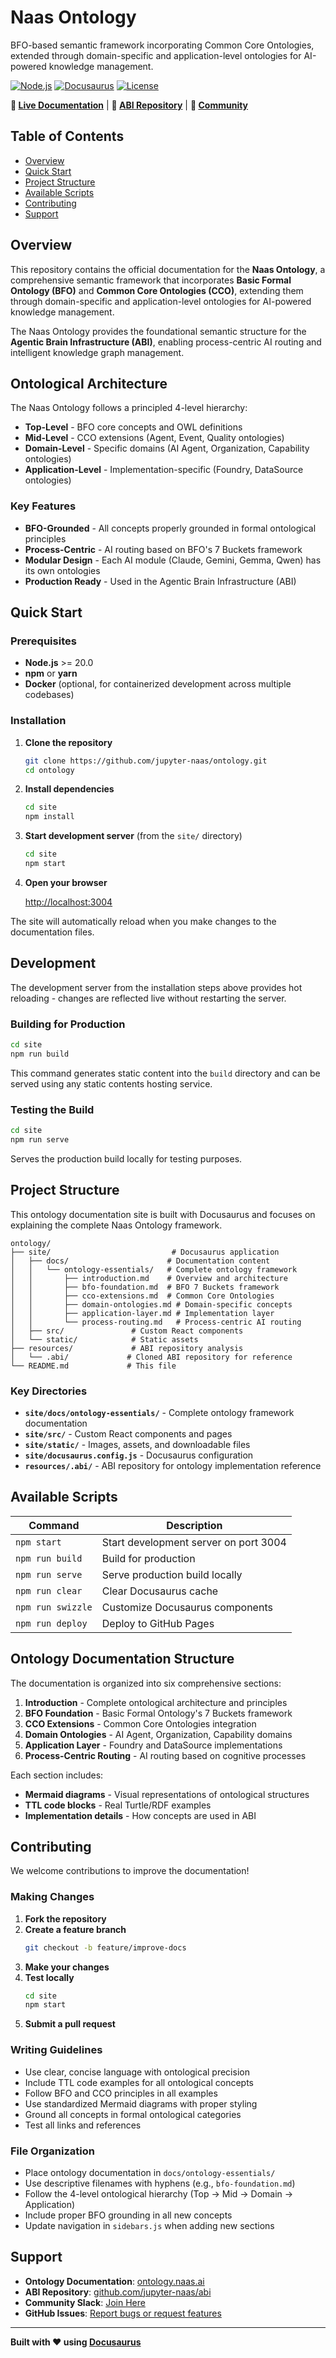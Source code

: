 # Naas Ontology

BFO-based semantic framework incorporating Common Core Ontologies, extended through domain-specific and application-level ontologies for AI-powered knowledge management.

[![Node.js](https://img.shields.io/badge/Node.js->=20.0-green.svg)](https://nodejs.org/)
[![Docusaurus](https://img.shields.io/badge/Docusaurus-3.6.3-blue.svg)](https://docusaurus.io/)
[![License](https://img.shields.io/badge/License-MIT-yellow.svg)](LICENSE)

**🚀 [Live Documentation](https://ontology.naas.ai)** | **🧠 [ABI Repository](https://github.com/jupyter-naas/abi)** | **💬 [Community](https://join.slack.com/t/naas-club/shared_invite/zt-1970s5rie-dXXkigAdEJYc~LPdQIEaLA)**

## Table of Contents

- [Overview](#overview)
- [Quick Start](#quick-start)
- [Project Structure](#project-structure)
- [Available Scripts](#available-scripts)
- [Contributing](#contributing)
- [Support](#support)

## Overview

This repository contains the official documentation for the **Naas Ontology**, a comprehensive semantic framework that incorporates **Basic Formal Ontology (BFO)** and **Common Core Ontologies (CCO)**, extending them through domain-specific and application-level ontologies for AI-powered knowledge management.

The Naas Ontology provides the foundational semantic structure for the **Agentic Brain Infrastructure (ABI)**, enabling process-centric AI routing and intelligent knowledge graph management.

## Ontological Architecture

The Naas Ontology follows a principled 4-level hierarchy:

- **Top-Level** - BFO core concepts and OWL definitions
- **Mid-Level** - CCO extensions (Agent, Event, Quality ontologies)  
- **Domain-Level** - Specific domains (AI Agent, Organization, Capability ontologies)
- **Application-Level** - Implementation-specific (Foundry, DataSource ontologies)

### Key Features

- **BFO-Grounded** - All concepts properly grounded in formal ontological principles
- **Process-Centric** - AI routing based on BFO's 7 Buckets framework
- **Modular Design** - Each AI module (Claude, Gemini, Gemma, Qwen) has its own ontologies
- **Production Ready** - Used in the Agentic Brain Infrastructure (ABI)

## Quick Start

### Prerequisites

- **Node.js** >= 20.0
- **npm** or **yarn**
- **Docker** (optional, for containerized development across multiple codebases)


### Installation

1. **Clone the repository**
   ```bash
   git clone https://github.com/jupyter-naas/ontology.git
   cd ontology
   ```

2. **Install dependencies**
   ```bash
   cd site
   npm install
   ```

3. **Start development server** (from the `site/` directory)
   ```bash
   cd site
   npm start
   ```

4. **Open your browser**
   
   [http://localhost:3004](http://localhost:3004)

The site will automatically reload when you make changes to the documentation files.

## Development

The development server from the installation steps above provides hot reloading - changes are reflected live without restarting the server.

### Building for Production

```bash
cd site
npm run build
```

This command generates static content into the `build` directory and can be served using any static contents hosting service.

### Testing the Build

```bash
cd site
npm run serve
```

Serves the production build locally for testing purposes.

## Project Structure

This ontology documentation site is built with Docusaurus and focuses on explaining the complete Naas Ontology framework.

```
ontology/
├── site/                           # Docusaurus application
│   ├── docs/                      # Documentation content
│   │   └── ontology-essentials/   # Complete ontology framework
│   │       ├── introduction.md    # Overview and architecture
│   │       ├── bfo-foundation.md  # BFO 7 Buckets framework
│   │       ├── cco-extensions.md  # Common Core Ontologies
│   │       ├── domain-ontologies.md # Domain-specific concepts
│   │       ├── application-layer.md # Implementation layer
│   │       └── process-routing.md   # Process-centric AI routing
│   ├── src/               # Custom React components
│   └── static/            # Static assets
├── resources/             # ABI repository analysis
│   └── .abi/             # Cloned ABI repository for reference
└── README.md             # This file
```

### Key Directories

- **`site/docs/ontology-essentials/`** - Complete ontology framework documentation
- **`site/src/`** - Custom React components and pages
- **`site/static/`** - Images, assets, and downloadable files
- **`site/docusaurus.config.js`** - Docusaurus configuration
- **`resources/.abi/`** - ABI repository for ontology implementation reference

## Available Scripts

| Command | Description |
|---------|-------------|
| `npm start` | Start development server on port 3004 |
| `npm run build` | Build for production |
| `npm run serve` | Serve production build locally |
| `npm run clear` | Clear Docusaurus cache |
| `npm run swizzle` | Customize Docusaurus components |
| `npm run deploy` | Deploy to GitHub Pages |

## Ontology Documentation Structure

The documentation is organized into six comprehensive sections:

1. **Introduction** - Complete ontological architecture and principles
2. **BFO Foundation** - Basic Formal Ontology's 7 Buckets framework
3. **CCO Extensions** - Common Core Ontologies integration
4. **Domain Ontologies** - AI Agent, Organization, Capability domains
5. **Application Layer** - Foundry and DataSource implementations
6. **Process-Centric Routing** - AI routing based on cognitive processes

Each section includes:
- **Mermaid diagrams** - Visual representations of ontological structures
- **TTL code blocks** - Real Turtle/RDF examples
- **Implementation details** - How concepts are used in ABI

## Contributing

We welcome contributions to improve the documentation!

### Making Changes

1. **Fork the repository**
2. **Create a feature branch**
   ```bash
   git checkout -b feature/improve-docs
   ```
3. **Make your changes**
4. **Test locally**
   ```bash
   cd site
   npm start
   ```
5. **Submit a pull request**

### Writing Guidelines

- Use clear, concise language with ontological precision
- Include TTL code examples for all ontological concepts
- Follow BFO and CCO principles in all examples
- Use standardized Mermaid diagrams with proper styling
- Ground all concepts in formal ontological categories
- Test all links and references

### File Organization

- Place ontology documentation in `docs/ontology-essentials/`
- Use descriptive filenames with hyphens (e.g., `bfo-foundation.md`)
- Follow the 4-level ontological hierarchy (Top → Mid → Domain → Application)
- Include proper BFO grounding in all new concepts
- Update navigation in `sidebars.js` when adding new sections

## Support

- **Ontology Documentation**: [ontology.naas.ai](https://ontology.naas.ai)
- **ABI Repository**: [github.com/jupyter-naas/abi](https://github.com/jupyter-naas/abi)
- **Community Slack**: [Join Here](https://join.slack.com/t/naas-club/shared_invite/zt-1970s5rie-dXXkigAdEJYc~LPdQIEaLA)
- **GitHub Issues**: [Report bugs or request features](https://github.com/jupyter-naas/ontology/issues)

---

**Built with ❤️ using [Docusaurus](https://docusaurus.io/)**